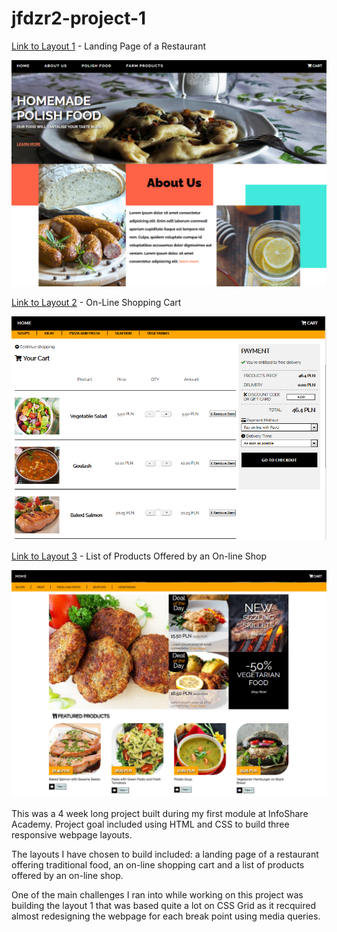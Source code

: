 # jfdzr2-project-1

[Link to Layout 1](https://malgorzata-niemczyk.github.io/jfdzr2-project-1/project-1.html) - Landing Page of a Restaurant

![](screenshots/project_screenshots/Polish-Restaurant.PNG)


[Link to Layout 2](https://malgorzata-niemczyk.github.io/jfdzr2-project-1/shopping-cart.html) - On-Line Shopping Cart

![](screenshots/project_screenshots/Shopping-Cart.PNG)


[Link to Layout 3](https://malgorzata-niemczyk.github.io/jfdzr2-project-1/online-product-list.html) - List of Products Offered by an On-line Shop

![](screenshots/project_screenshots/Products-List.PNG)


This was a 4 week long project built during my first module at InfoShare Academy. Project goal included using HTML and CSS to build three responsive webpage layouts.

The layouts I have chosen to build included: a landing page of a restaurant offering traditional food, an on-line shopping cart and a list of products offered by an on-line shop.


One of the main challenges I ran into while working on this project was building the layout 1 that was based quite a lot on CSS Grid as it recquired almost redesigning the webpage for each break point using media queries.